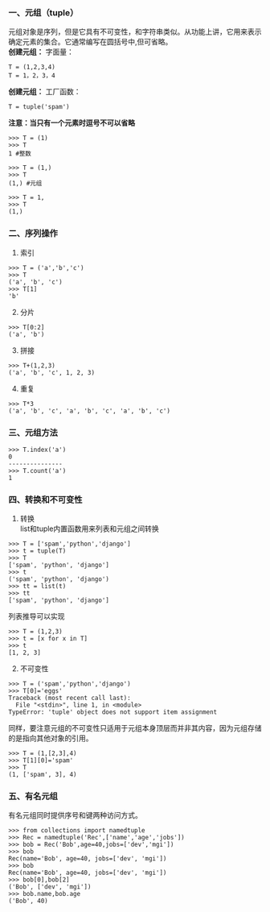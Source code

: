 ### 一、元组（tuple）  
元组对象是序列，但是它具有不可变性，和字符串类似。从功能上讲，它用来表示确定元素的集合。它通常编写在圆括号中,但可省略。  
**创建元组：** 字面量：
```
T = (1,2,3,4)
T = 1，2，3，4
```  
**创建元组：** 工厂函数：
```
T = tuple('spam')
```
**注意：当只有一个元素时逗号不可以省略**
```
>>> T = (1)
>>> T
1 #整数

>>> T = (1,)
>>> T
(1,) #元组

>>> T = 1,
>>> T
(1,)
```
### 二、序列操作
1. 索引
```
>>> T = ('a','b','c')
>>> T
('a', 'b', 'c')
>>> T[1]
'b'
```
2. 分片
```
>>> T[0:2]
('a', 'b')
```
3. 拼接
```
>>> T+(1,2,3)
('a', 'b', 'c', 1, 2, 3)
```
4. 重复
```
>>> T*3
('a', 'b', 'c', 'a', 'b', 'c', 'a', 'b', 'c')
```
### 三、元组方法
```
>>> T.index('a')
0
---------------
>>> T.count('a')
1
```
### 四、转换和不可变性
1. 转换  
list和tuple内置函数用来列表和元组之间转换
```
>>> T = ['spam','python','django']
>>> t = tuple(T)
>>> T
['spam', 'python', 'django']
>>> t
('spam', 'python', 'django')
>>> tt = list(t)
>>> tt
['spam', 'python', 'django']
```
列表推导可以实现
```
>>> T = (1,2,3)
>>> t = [x for x in T]
>>> t
[1, 2, 3]
```
2. 不可变性
```
>>> T = ('spam','python','django')
>>> T[0]='eggs'
Traceback (most recent call last):
  File "<stdin>", line 1, in <module>
TypeError: 'tuple' object does not support item assignment
```
同样，要注意元组的不可变性只适用于元组本身顶层而并非其内容，因为元组存储的是指向其他对象的引用。
```
>>> T = (1,[2,3],4)
>>> T[1][0]='spam'
>>> T
(1, ['spam', 3], 4)
```
### 五、有名元组  
有名元组同时提供序号和键两种访问方式。
```
>>> from collections import namedtuple
>>> Rec = namedtuple('Rec',['name','age','jobs'])
>>> bob = Rec('Bob',age=40,jobs=['dev','mgi'])
>>> bob
Rec(name='Bob', age=40, jobs=['dev', 'mgi'])
>>> bob
Rec(name='Bob', age=40, jobs=['dev', 'mgi'])
>>> bob[0],bob[2]
('Bob', ['dev', 'mgi'])
>>> bob.name,bob.age
('Bob', 40)
```
